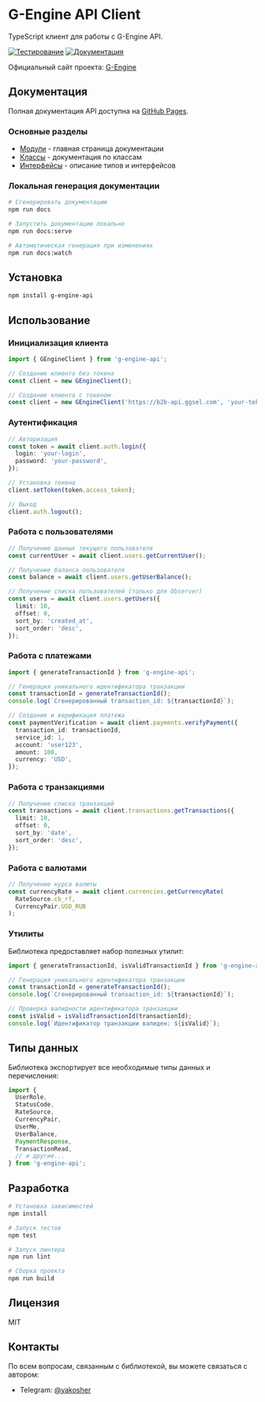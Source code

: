 # G-Engine API Client

TypeScript клиент для работы с G-Engine API.

[![Тестирование](https://github.com/yakoshiq/g-engine-nodejs-lib/actions/workflows/tests.yml/badge.svg)](https://github.com/yakoshiq/g-engine-nodejs-lib/actions/workflows/tests.yml)
[![Документация](https://github.com/yakoshiq/g-engine-nodejs-lib/actions/workflows/docs.yml/badge.svg)](https://yakoshiq.github.io/g-engine-nodejs-lib/)

Официальный сайт проекта: [G-Engine](https://g-engine.net/)

## Документация

Полная документация API доступна на [GitHub Pages](https://yakoshiq.github.io/g-engine-nodejs-lib/).

### Основные разделы

- [Модули](https://yakoshiq.github.io/g-engine-nodejs-lib/index.html) - главная страница документации
- [Классы](https://yakoshiq.github.io/g-engine-nodejs-lib/classes/GEngineClient.html) - документация по классам
- [Интерфейсы](https://yakoshiq.github.io/g-engine-nodejs-lib/types/Token.html) - описание типов и интерфейсов

### Локальная генерация документации

```bash
# Сгенерировать документацию
npm run docs

# Запустить документацию локально
npm run docs:serve

# Автоматическая генерация при изменениях
npm run docs:watch
```

## Установка

```bash
npm install g-engine-api
```

## Использование

### Инициализация клиента

```typescript
import { GEngineClient } from 'g-engine-api';

// Создание клиента без токена
const client = new GEngineClient();

// Создание клиента с токеном
const client = new GEngineClient('https://b2b-api.ggsel.com', 'your-token');
```

### Аутентификация

```typescript
// Авторизация
const token = await client.auth.login({
  login: 'your-login',
  password: 'your-password',
});

// Установка токена
client.setToken(token.access_token);

// Выход
client.auth.logout();
```

### Работа с пользователями

```typescript
// Получение данных текущего пользователя
const currentUser = await client.users.getCurrentUser();

// Получение баланса пользователя
const balance = await client.users.getUserBalance();

// Получение списка пользователей (только для Observer)
const users = await client.users.getUsers({
  limit: 10,
  offset: 0,
  sort_by: 'created_at',
  sort_order: 'desc',
});
```

### Работа с платежами

```typescript
import { generateTransactionId } from 'g-engine-api';

// Генерация уникального идентификатора транзакции
const transactionId = generateTransactionId();
console.log(`Сгенерированный transaction_id: ${transactionId}`);

// Создание и верификация платежа
const paymentVerification = await client.payments.verifyPayment({
  transaction_id: transactionId,
  service_id: 1,
  account: 'user123',
  amount: 100,
  currency: 'USD',
});
```

### Работа с транзакциями

```typescript
// Получение списка транзакций
const transactions = await client.transactions.getTransactions({
  limit: 10,
  offset: 0,
  sort_by: 'date',
  sort_order: 'desc',
});
```

### Работа с валютами

```typescript
// Получение курса валюты
const currencyRate = await client.currencies.getCurrencyRate(
  RateSource.cb_rf,
  CurrencyPair.USD_RUB
);
```

### Утилиты

Библиотека предоставляет набор полезных утилит:

```typescript
import { generateTransactionId, isValidTransactionId } from 'g-engine-api';

// Генерация уникального идентификатора транзакции
const transactionId = generateTransactionId();
console.log(`Сгенерированный transaction_id: ${transactionId}`);

// Проверка валидности идентификатора транзакции
const isValid = isValidTransactionId(transactionId);
console.log(`Идентификатор транзакции валиден: ${isValid}`);
```

## Типы данных

Библиотека экспортирует все необходимые типы данных и перечисления:

```typescript
import {
  UserRole,
  StatusCode,
  RateSource,
  CurrencyPair,
  UserMe,
  UserBalance,
  PaymentResponse,
  TransactionRead,
  // и другие...
} from 'g-engine-api';
```

## Разработка

```bash
# Установка зависимостей
npm install

# Запуск тестов
npm test

# Запуск линтера
npm run lint

# Сборка проекта
npm run build
```

## Лицензия

MIT

## Контакты

По всем вопросам, связанным с библиотекой, вы можете связаться с автором:

- Telegram: [@yakosher](https://t.me/yakosher)
